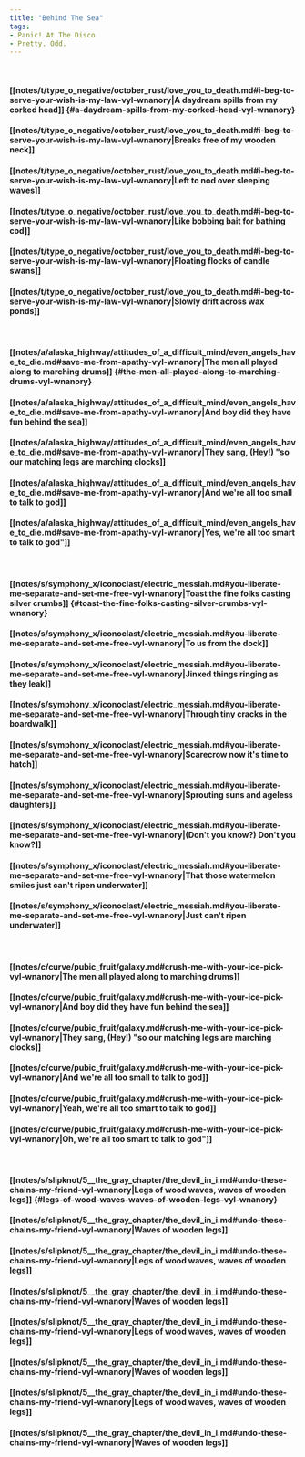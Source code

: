 ```yaml
---
title: "Behind The Sea"
tags:
- Panic! At The Disco
- Pretty. Odd.
---
```

&nbsp;
#### [[notes/t/type_o_negative/october_rust/love_you_to_death.md#i-beg-to-serve-your-wish-is-my-law-vyl-wnanory|A daydream spills from my corked head]] {#a-daydream-spills-from-my-corked-head-vyl-wnanory}
#### [[notes/t/type_o_negative/october_rust/love_you_to_death.md#i-beg-to-serve-your-wish-is-my-law-vyl-wnanory|Breaks free of my wooden neck]]
#### [[notes/t/type_o_negative/october_rust/love_you_to_death.md#i-beg-to-serve-your-wish-is-my-law-vyl-wnanory|Left to nod over sleeping waves]]
#### [[notes/t/type_o_negative/october_rust/love_you_to_death.md#i-beg-to-serve-your-wish-is-my-law-vyl-wnanory|Like bobbing bait for bathing cod]]
#### [[notes/t/type_o_negative/october_rust/love_you_to_death.md#i-beg-to-serve-your-wish-is-my-law-vyl-wnanory|Floating flocks of candle swans]]
#### [[notes/t/type_o_negative/october_rust/love_you_to_death.md#i-beg-to-serve-your-wish-is-my-law-vyl-wnanory|Slowly drift across wax ponds]]
&nbsp;
#### [[notes/a/alaska_highway/attitudes_of_a_difficult_mind/even_angels_have_to_die.md#save-me-from-apathy-vyl-wnanory|The men all played along to marching drums]] {#the-men-all-played-along-to-marching-drums-vyl-wnanory}
#### [[notes/a/alaska_highway/attitudes_of_a_difficult_mind/even_angels_have_to_die.md#save-me-from-apathy-vyl-wnanory|And boy did they have fun behind the sea]]
#### [[notes/a/alaska_highway/attitudes_of_a_difficult_mind/even_angels_have_to_die.md#save-me-from-apathy-vyl-wnanory|They sang, (Hey!) "so our matching legs are marching clocks]]
#### [[notes/a/alaska_highway/attitudes_of_a_difficult_mind/even_angels_have_to_die.md#save-me-from-apathy-vyl-wnanory|And we're all too small to talk to god]]
#### [[notes/a/alaska_highway/attitudes_of_a_difficult_mind/even_angels_have_to_die.md#save-me-from-apathy-vyl-wnanory|Yes, we're all too smart to talk to god"]]
&nbsp;
#### [[notes/s/symphony_x/iconoclast/electric_messiah.md#you-liberate-me-separate-and-set-me-free-vyl-wnanory|Toast the fine folks casting silver crumbs]] {#toast-the-fine-folks-casting-silver-crumbs-vyl-wnanory}
#### [[notes/s/symphony_x/iconoclast/electric_messiah.md#you-liberate-me-separate-and-set-me-free-vyl-wnanory|To us from the dock]]
#### [[notes/s/symphony_x/iconoclast/electric_messiah.md#you-liberate-me-separate-and-set-me-free-vyl-wnanory|Jinxed things ringing as they leak]]
#### [[notes/s/symphony_x/iconoclast/electric_messiah.md#you-liberate-me-separate-and-set-me-free-vyl-wnanory|Through tiny cracks in the boardwalk]]
#### [[notes/s/symphony_x/iconoclast/electric_messiah.md#you-liberate-me-separate-and-set-me-free-vyl-wnanory|Scarecrow now it's time to hatch]]
#### [[notes/s/symphony_x/iconoclast/electric_messiah.md#you-liberate-me-separate-and-set-me-free-vyl-wnanory|Sprouting suns and ageless daughters]]
#### [[notes/s/symphony_x/iconoclast/electric_messiah.md#you-liberate-me-separate-and-set-me-free-vyl-wnanory|(Don't you know?) Don't you know?]]
#### [[notes/s/symphony_x/iconoclast/electric_messiah.md#you-liberate-me-separate-and-set-me-free-vyl-wnanory|That those watermelon smiles just can't ripen underwater]]
#### [[notes/s/symphony_x/iconoclast/electric_messiah.md#you-liberate-me-separate-and-set-me-free-vyl-wnanory|Just can't ripen underwater]]
&nbsp;
#### [[notes/c/curve/pubic_fruit/galaxy.md#crush-me-with-your-ice-pick-vyl-wnanory|The men all played along to marching drums]]
#### [[notes/c/curve/pubic_fruit/galaxy.md#crush-me-with-your-ice-pick-vyl-wnanory|And boy did they have fun behind the sea]]
#### [[notes/c/curve/pubic_fruit/galaxy.md#crush-me-with-your-ice-pick-vyl-wnanory|They sang, (Hey!) "so our matching legs are marching clocks]]
#### [[notes/c/curve/pubic_fruit/galaxy.md#crush-me-with-your-ice-pick-vyl-wnanory|And we're all too small to talk to god]]
#### [[notes/c/curve/pubic_fruit/galaxy.md#crush-me-with-your-ice-pick-vyl-wnanory|Yeah, we're all too smart to talk to god]]
#### [[notes/c/curve/pubic_fruit/galaxy.md#crush-me-with-your-ice-pick-vyl-wnanory|Oh, we're all too smart to talk to god"]]
&nbsp;
#### [[notes/s/slipknot/5__the_gray_chapter/the_devil_in_i.md#undo-these-chains-my-friend-vyl-wnanory|Legs of wood waves, waves of wooden legs]] {#legs-of-wood-waves-waves-of-wooden-legs-vyl-wnanory}
#### [[notes/s/slipknot/5__the_gray_chapter/the_devil_in_i.md#undo-these-chains-my-friend-vyl-wnanory|Waves of wooden legs]]
#### [[notes/s/slipknot/5__the_gray_chapter/the_devil_in_i.md#undo-these-chains-my-friend-vyl-wnanory|Legs of wood waves, waves of wooden legs]]
#### [[notes/s/slipknot/5__the_gray_chapter/the_devil_in_i.md#undo-these-chains-my-friend-vyl-wnanory|Waves of wooden legs]]
#### [[notes/s/slipknot/5__the_gray_chapter/the_devil_in_i.md#undo-these-chains-my-friend-vyl-wnanory|Legs of wood waves, waves of wooden legs]]
#### [[notes/s/slipknot/5__the_gray_chapter/the_devil_in_i.md#undo-these-chains-my-friend-vyl-wnanory|Waves of wooden legs]]
#### [[notes/s/slipknot/5__the_gray_chapter/the_devil_in_i.md#undo-these-chains-my-friend-vyl-wnanory|Legs of wood waves, waves of wooden legs]]
#### [[notes/s/slipknot/5__the_gray_chapter/the_devil_in_i.md#undo-these-chains-my-friend-vyl-wnanory|Waves of wooden legs]]
